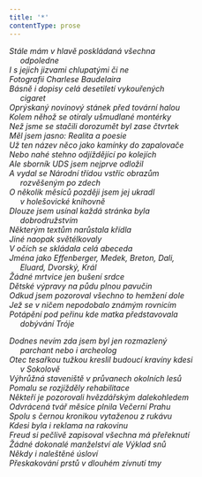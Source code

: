 ```yaml
---
title: '*'
contentType: prose
---
```


_Stále mám v hlavě poskládaná všechna  
     odpoledne  
I s jejich jizvami chlupatými či ne  
Fotografii Charlese Baudelaira  
Básně i dopisy celá desetiletí vykouřených  
     cigaret  
Oprýskaný novinový stánek před tovární halou  
Kolem něhož se otíraly ušmudlané montérky  
Než jsme se stačili dorozumět byl zase čtvrtek  
Měl jsem jasno: Realita a poesie  
Už ten název něco jako kamínky do zapalovače  
Nebo nahé stehno odjíždějící po kolejích  
Ale sborník UDS jsem nejprve odložil  
A vydal se Národní třídou vstříc obrazům  
     rozvěšeným po zdech  
O několik měsíců později jsem jej ukradl  
     v holešovické knihovně  
Dlouze jsem usínal každá stránka byla  
     dobrodružstvím  
Některým textům narůstala křídla  
Jiné naopak světélkovaly  
V očích se skládala celá abeceda  
Jména jako Effenberger, Medek, Breton, Dali,  
     Eluard, Dvorský, Král  
Žádné mrtvice jen bušení srdce  
Dětské výpravy na půdu plnou pavučin  
Odkud jsem pozoroval všechno to hemžení dole  
Jež se v ničem nepodobalo známým rovnicím  
Potápění pod peřinu kde matka představovala  
     dobývání Tróje_

_Dodnes nevím zda jsem byl jen rozmazlený  
     parchant nebo i archeolog  
Otec tesařkou tužkou kreslil budoucí kravíny kdesi  
     v Sokolově  
Výhrůžná staveniště v průvanech okolních lesů  
Pomalu se rozjížděly rehabilitace  
Někteří je pozorovali hvězdářským dalekohledem  
Odvrácená tvář měsíce plnila Večerní Prahu  
Spolu s černou kronikou vytaženou z rukávu  
Kdesi byla i reklama na rakovinu  
Freud si pečlivě zapisoval všechna má přeřeknutí  
Žádné dokonalé manželství ale Výklad snů  
Někdy i naleštěné úsloví  
Přeskakování prstů v dlouhém zívnutí tmy_

